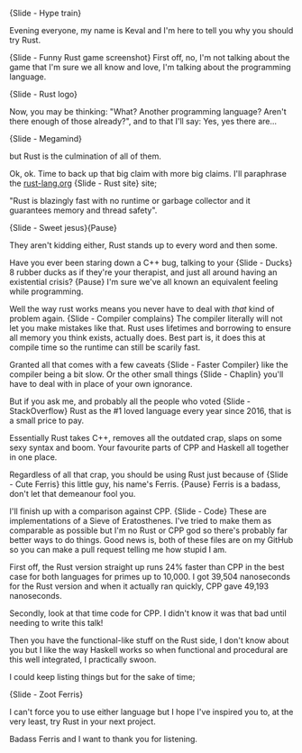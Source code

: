 {Slide - Hype train}

Evening everyone, my name is Keval and I'm here to tell you why you should try Rust.

{Slide - Funny Rust game screenshot} First off, no, I'm not talking about the game that I'm sure we all know and love, I'm talking about the programming language.

{Slide - Rust logo}

Now, you may be thinking: "What? Another programming language? Aren't there enough of those already?", and to that I'll say: Yes, yes there are... 

{Slide - Megamind}

but Rust is the culmination of all of them.

Ok, ok. Time to back up that big claim with more big claims. I'll paraphrase the [rust-lang.org](https://rust-lang.org) {Slide - Rust site} site; 

"Rust is blazingly fast with no runtime or garbage collector and it guarantees memory and thread safety". 

{Slide - Sweet jesus}{Pause}

They aren't kidding either, Rust stands up to every word and then some.

Have you ever been staring down a C++ bug, talking to your {Slide - Ducks} 8 rubber ducks as if they're your therapist, and just all around having an existential crisis? {Pause} I'm sure we've all known an equivalent feeling while programming.

Well the way rust works means you never have to deal with _that_ kind of problem again. {Slide - Compiler complains} The compiler literally will not let you make mistakes like that. Rust uses lifetimes and borrowing to ensure all memory you think exists, actually does. Best part is, it does this at compile time so the runtime can still be scarily fast.

Granted all that comes with a few caveats {Slide - Faster Compiler} like the compiler being a bit slow. Or the other small things {Slide - Chaplin} you'll have to deal with in place of your own ignorance.

But if you ask me, and probably all the people who voted {Slide - StackOverflow} Rust as the #1 loved language every year since 2016, that is a small price to pay.

Essentially Rust takes C++, removes all the outdated crap, slaps on some sexy syntax and boom. Your favourite parts of CPP and Haskell all together in one place.

Regardless of all that crap, you should be using Rust just because of {Slide - Cute Ferris} this little guy, his name's Ferris. {Pause} Ferris is a badass, don't let that demeanour fool you.

I'll finish up with a comparison against CPP. {Slide - Code} These are implementations of a Sieve of Eratosthenes. I've tried to make them as comparable as possible but I'm no Rust or CPP god so there's probably far better ways to do things. Good news is, both of these files are on my GitHub so you can make a pull request telling me how stupid I am.

First off, the Rust version straight up runs 24% faster than CPP in the best case for both languages for primes up to 10,000. I got 39,504 nanoseconds for the Rust version and when it actually ran quickly, CPP gave 49,193 nanoseconds.

Secondly, look at that time code for CPP. I didn't know it was that bad until needing to write this talk!

Then you have the functional-like stuff on the Rust side, I don't know about you but I like the way Haskell works so when functional and procedural are this well integrated, I practically swoon.

I could keep listing things but for the sake of time;

{Slide - Zoot Ferris}

I can't force you to use either language but I hope I've inspired you to, at the very least, try Rust in your next project.

Badass Ferris and I want to thank you for listening.